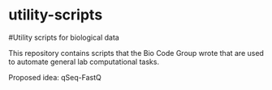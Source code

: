 # utility-scripts
#Utility scripts for biological data

This repository contains scripts that the Bio Code Group wrote that
are used to automate general lab computational tasks.


Proposed idea: qSeq-FastQ
